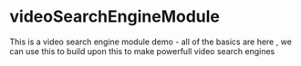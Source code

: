 # videoSearchEngineModule
This is a video search engine module demo - all of the basics are here , we can use this to build upon this to make powerfull video search engines

